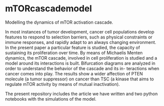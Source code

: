 # mTORcascademodel
Modelling the dynamics of mTOR activation cascade. 

In most instances of tumor development, cancer cell populations develop features to respond to selection barriers, such as physical constraints or immune responses, and rapidly adapt to an always changing environment. In the present paper a particular feature is studied, the capacity of sustaining its proliferation over time. By means of Michaelis Menten dynamics, the mTOR cascade, involved in cell proliferation is studied and a model around its interactions is built. Bifurcation diagrams are analyzed in order to understand the behavior of the cascade and its in- teractions when cancer comes into play. The results show a wider affection of PTEN molecule (a tumor suppressor) on cancer than TSC (a kinase that aims to regulate mTOR activity by means of mutual inactivation).

The present repository includes the article we have written and two python notebooks with the simulations of the model.
